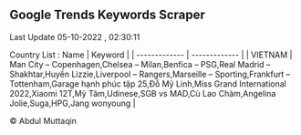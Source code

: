

## Google Trends Keywords Scraper 
 
Last Update 05-10-2022 , 02:30:11

Country List :
 Name  | Keyword |
| ------------- | ------------- |
| VIETNAM | Man City – Copenhagen,Chelsea – Milan,Benfica – PSG,Real Madrid – Shakhtar,Huyền Lizzie,Liverpool – Rangers,Marseille – Sporting,Frankfurt – Tottenham,Garage hạnh phúc tập 25,Đỗ Mỹ Linh,Miss Grand International 2022,Xiaomi 12T,Mỹ Tâm,Udinese,SGB vs MAD,Cù Lao Chàm,Angelina Jolie,Suga,HPG,Jang wonyoung |



© Abdul Muttaqin 

